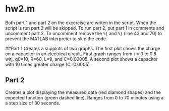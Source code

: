 # hw2.m
Both part 1 and part 2 on the excercise are writen in the script. When the script is run part 2 will be skipped. To run part 2, put part 1 in comments and uncomment part 2. To uncomment remove the `%{` and `%}` (line 43 and 70) to prevent the MATLAB interpreter to skip the code. 

##Part 1
Creates a supplots of two graphs. The first plot shows the charge on a capacitor in an electrical circuit. First graph ranges from t = 0 to 0.8 witj, q0=10, R=60, L=9, and C=0.00005. A second plot shows a capacitor with 10 times greater charge (C=0.0005) 

## Part 2
Creates a plot displaying the measured data (red diamond shapes) and the expected function (green dashed line). Ranges from 0 to 70 minutes using a a step size of 30 seconds.